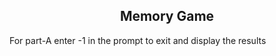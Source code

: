 <h2 style="text-align: center"> Memory Game</h2>

For part-A enter -1 in the prompt to exit and display the results
